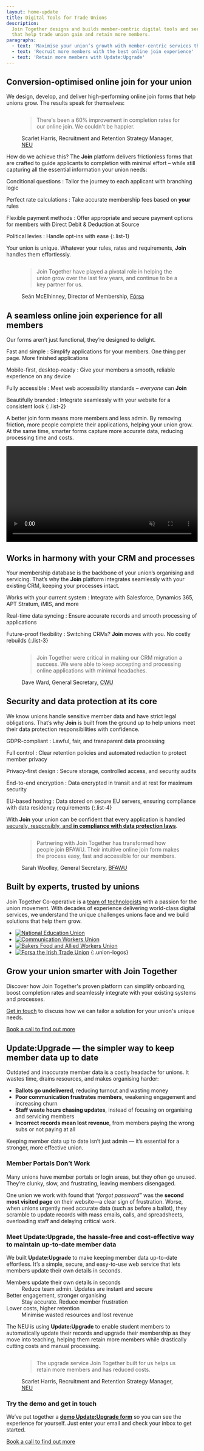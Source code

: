 ```yaml
---
layout: home-update
title: Digital Tools for Trade Unions
description:
  Join Together designs and builds member-centric digital tools and services
  that help trade union gain and retain more members.
paragraphs:
  - text: 'Maximise your union’s growth with member-centric services that work'
  - text: 'Recruit more members with the best online join experience'
  - text: 'Retain more members with Update:Upgrade'
---
```


<!-- Start with focus on our current headline feature: drastic improvement in conversion -->
## Conversion-optimised online join for your union

We design, develop, and deliver high-performing online join forms that help unions grow. The results speak for
themselves:

<!-- First bit of social proof. Actual quote and photo needs signing off from Scarlet -->
<figure class="quote neu">
  <img class="avatar" src="/assets/images/people/scarlet-harris.jpg" alt="">

  <blockquote>There's been a 60% improvement in completion rates for our online join. We couldn't be happier.</blockquote>
  <figcaption>Scarlet Harris, Recruitment and Retention Strategy Manager, <a href="https://neu.org.uk">NEU</a></figcaption>
</figure>

<!-- Talk a bit about being user and user-experience focused -->
How do we achieve this? The **Join** platform delivers frictionless forms that are crafted to guide applicants 
to completion with minimal effort – while still capturing all the essential information your union needs:

Conditional questions
: Tailor the journey to each applicant with branching logic

Perfect rate calculations
: Take accurate membership fees based on **your** rules

Flexible payment methods
: Offer appropriate and secure payment options for members with Direct Debit & Deduction at Source  

Political levies
: Handle opt-ins with ease
{:.list-1}

Your union is unique. Whatever your rules, rates and requirements, **Join** handles them effortlessly.

<!-- More social proof (tbc) — do we need this to have a specific focus? -->
<figure class="quote forsa">
  <img class="avatar" src="/assets/images/people/sean-mcElhinney.jpg" alt="">

  <blockquote>Join Together have played a pivotal role in helping the union grow over the last few years, and continue
  to be a key partner for us.</blockquote>
  <figcaption>Seán McElhinney, Director of Membership, <a href="https://www.forsa.ie">Fórsa</a></figcaption>
</figure>

<!-- Talk about how great the experience is for all -->
## A seamless online join experience for all members

Our forms aren’t just functional, they’re designed to delight.

Fast and simple
: Simplify applications for your members. One thing per page. More finished applications

Mobile-first, desktop-ready
: Give your members a smooth, reliable experience on any device

Fully accessible
: Meet web accessibility standards – _everyone_ can **Join**

Beautifully branded
: Integrate seamlessly with your website for a consistent look
{:.list-2}

A better join form means more members and less admin. By removing friction, more people complete their applications,
helping your union grow. At the same time, smarter forms capture more accurate data, reducing processing time and costs.

<!-- Show the thing: a video showing the form in action that auto-plays on a loop -->
<video width="100%" autoplay muted playsinline>
  <source src="/assets/videos/show-the-thing.mp4" type="video/mp4">
  <source src="/assets/videos/show-the-thing.webm" type="video/webm">
  Your browser does not support the video tag.
</video>

<!-- CRM/process integration is another key thing to sell/convince on -->
## Works in harmony with your CRM and processes

Your membership database is the backbone of your union’s organising and servicing. That’s why the **Join** platform
integrates seamlessly with your existing CRM, keeping your processes intact.

Works with your current system
: Integrate with Salesforce, Dynamics 365, APT Stratum, iMIS, and more

Real-time data syncing
: Ensure accurate records and smooth processing of applications

Future-proof flexibility
: Switching CRMs? **Join** moves with you. No costly rebuilds
{:.list-3}

<!-- Social proof from a union that has gone through a CRM migration, again to be signed-off -->
<figure class="quote cwu">
  <img class="avatar" src="/assets/images/people/dave-ward.jpg" alt="">

  <blockquote>Join Together were critical in making our CRM migration a success. We were able to keep accepting and
  processing online applications with minimal headaches.</blockquote>
  <figcaption>Dave Ward, General Secretary, <a href="https://www.cwu.org">CWU</a></figcaption>
</figure>

<!-- A bit of a grab bag about security, performance and hosting... -->
## Security and data protection at its core

We know unions handle sensitive member data and have strict legal obligations. That’s why **Join** is
built from the ground up to help unions meet their data protection responsibilities with confidence.

GDPR-compliant
: Lawful, fair, and transparent data processing

Full control
: Clear retention policies and automated redaction to protect member privacy

Privacy-first design
: Secure storage, controlled access, and security audits

End-to-end encryption
: Data encrypted in transit and at rest for maximum security

EU-based hosting
: Data stored on secure EU servers, ensuring compliance with data residency requirements
{:.list-4}


With **Join** your union can be confident that every application is handled 
[securely, responsibly, and **in compliance with data protection laws**](/information-security).

<!-- Final bit of social proof, content tbc -->
<figure class="quote bfawu">
  <img class="avatar" src="/assets/images/people/sarah-woolley.jpg" alt="">

  <blockquote>Partnering with Join Together has transformed how people join BFAWU. Their intuitive online join form
    makes the process easy, fast and accessible for our members.</blockquote>
  <figcaption>Sarah Woolley, General Secretary, <a href="https://www.bfawu.org">BFAWU</a></figcaption>
</figure>

## Built by experts, trusted by unions

Join Together Co-operative is a [team of technologists](/team/) with a passion for the union movement. With decades of
experience delivering world-class digital services, we understand the unique challenges unions face and we build
solutions that help them grow.

- [![National Education Union](/assets/images/logos/neu-logo.svg)](https://neu.org.uk)
- [![Communication Workers Union](/assets/images/logos/cwu-logo.svg)](https://cwu.org)
- [![Bakers Food and Allied Workers Union](/assets/images/logos/bfawu-logo.png)](https://bfawu.org)
- [![Forsa the Irish Trade Union](/assets/images/logos/forsa-logo.png)](https://www.forsa.ie)
{:.union-logos}

<!-- Final heading and call to action... -->
## Grow your union smarter with Join Together

Discover how Join Together's proven platform can simplify onboarding, boost completion rates and seamlessly
integrate with your existing systems and processes.

[Get in touch](https://calendly.com/join-together/hello) to discuss how we can tailor a solution for your union's unique
needs.

<nav>
  <a href="https://calendly.com/join-together/hello">Book a call to find out more</a>
</nav>

<div class="callout">
  <h2>Update:Upgrade — the simpler way to keep member data up to date</h2>

  <p>
    Outdated and inaccurate member data is a costly headache for unions. It wastes time, drains resources, and makes organising harder:
  </p>

  <ul class="flaticon-list list-5">
    <li><strong>Ballots go undelivered</strong>, reducing turnout and wasting money</li>
    <li><strong>Poor communication frustrates members</strong>, weakening engagement and increasing churn</li> 
    <li><strong>Staff waste hours chasing updates</strong>, instead of focusing on organising and servicing members</li>
    <li><strong>Incorrect records mean lost revenue</strong>, from members paying the wrong subs or not paying at all</li>
  </ul>

  <p>
    Keeping member data up to date isn’t just admin — it’s essential for a stronger, more effective union.
  </p>

  <h3>Member Portals Don’t Work</h3>

  <p>
    Many unions have member portals or login areas, but they often go unused. They’re clunky, slow, and frustrating, leaving members disengaged.
  </p>

  <p>
    One union we work with found that <em>“forgot password”</em> was the <strong>second most visited page</strong> on their website—a clear sign of frustration. Worse, when unions urgently need accurate data (such as before a ballot), they scramble to update records with mass emails, calls, and spreadsheets, overloading staff and delaying critical work.
  </p>

  <h3>Meet Update:Upgrade, the hassle-free and cost-effective way to maintain up-to-date member data</h3>

  <p>
    We built <strong>Update:Upgrade</strong> to make keeping member data up-to-date effortless. It’s a simple, secure,
    and easy-to-use web service that lets members update their own details in seconds.
  </p>

  <dl class="list-6">
    <dt>Members update their own details in seconds</dt>
    <dd>Reduce team admin. Updates are instant and secure</dd>
    <dt>Better engagement, stronger organising</dt>
    <dd>Stay accurate. Reduce member frustration</dd>
    <dt>Lower costs, higher retention</dt>
    <dd>Minimise wasted resources and lost revenue</dd>
  </dl>

  <p>
    The NEU is using <strong>Update:Upgrade</strong> to enable student members to automatically update their records
    and upgrade their membership as they move into teaching, helping them retain more members while drastically cutting
    costs and manual processing.
  </p>

  <figure class="quote neu">
    <img class="avatar" src="/assets/images/people/scarlet-harris.jpg" alt="">
    <blockquote>The upgrade service Join Together built for us helps us retain more members and has reduced costs.</blockquote>
    <figcaption>Scarlet Harris, Recruitment and Retention Strategy Manager, <a href="https://neu.org.uk">NEU</a></figcaption>
  </figure>

  <h3>Try the demo and get in touch</h3>

  <p>
    We’ve put together a
    <a href="https://demo-update.jointogether.online/"><strong>demo Update:Upgrade form</strong></a>
    so you can see the experience for yourself. Just enter your email and check your inbox to get started.
  </p>

  <nav>
    <a href="https://calendly.com/join-together/hello">Book a call to find out more</a>
  </nav>
</div>
